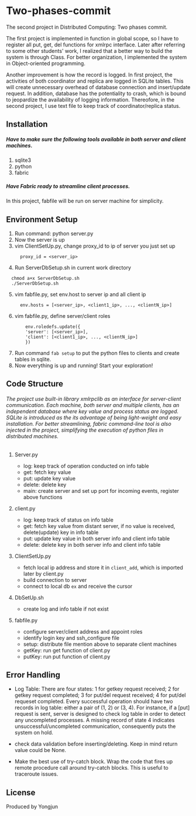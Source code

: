 # Two-phases-commit

The second project in Distributed Computing: Two phases commit.

The first project is implemented in function in global scope, so I have to register all put, get, del functions for xmlrpc interface. 
Later after referring to some other students' work, I realized that a better way to build the system is through Class. For better organization,
I implemented the system in Object-oriented programming. 

Another improvement is how the record is logged. In first project, the activities of both coordinator and replica are logged in SQLite tables.
This will create unnecessary overhead of database connection and insert/update request. In addition, database has the potentiality to crash,
which is bound to jeopardize the availability of logging information. Thereofore, in the second project, I use text file to keep track of coordinator/replica status.

## Installation
##### Have to make sure the following tools available in both server and client machines. 

1. sqlite3
2. python
3. fabric

##### Have Fabric ready to streamline client processes. 
In this project, fabfile will be run on server machine for simplicity. 


## Environment Setup

1. Run command: python server.py
2. Now the server is up
3. vim ClientSetUp.py, change proxy_id to ip of server you just set up  
    ```
      proxy_id = <server_ip>
    ```
4. Run ServerDbSetup.sh in current work directory
  ```
    chmod a+x ServerDbSetup.sh
    ./ServerDbSetup.sh
  ```
5. vim fabfile.py, set env.host to server ip and all client ip
    ```
      env.hosts = [<server_ip>, <client1_ip>, ..., <clientN_ip>] 
    ```
6. vim fabfile.py, define server/client roles
   ```
       env.roledefs.update({
       'server': [<server_ip>],
       'client': [<client1_ip>, ..., <clientN_ip>]
       }) 
    ```
7. Run command `fab setup` to put the python files to clients and create tables in sqlite.
8. Now everything is up and running! Start your exploration!

## Code Structure

###### The project use built-in library xmlrpclib as an interface for server-client communication. Each machine, both server and multiple clients, has an independent database where key value and process status are logged. SQLite is introduced as the its advantage of being light-weight and easy installation. For better streamlining, fabric command-line tool is also injected in the project, simplifying the execution of python files in distributed machines.

1. Server.py
   - log: keep track of operation conducted on info table
   - get: fetch key value
   - put: update key value
   - delete: delete key 
   - main: create server and set up port for incoming events, register above functions
   
2. client.py
   - log: keep track of status on info table
   - get: fetch key value from distant server, if no value is received, delete(update) key in info table
   - put: update key value in both server info and client info table
   - delete: delete key in both server info and client info table

3. ClientSetUp.py
   - fetch local ip address and store it in `client_add`, which is imported later by client.py
   - build connection to server 
   - connect to local db `ex` and receive the cursor

4. DbSetUp.sh
   - create log and info table if not exist

5. fabfile.py
   - configure server/client address and appoint roles
   - identify login key and ssh_configure file
   - setup: distribute file mention above to separate client machines
   - getKey: run get function of client.py
   - putKey: run put function of client.py
   
## Error Handling
   - Log Table:
     There are four states: 1 for getkey request received; 2 for getkey request completed; 3 for put/del request received; 4         for put/del requeset completed. Every successful operation should have two records in log table: either a pair of (1, 2) or      (3, 4). For instance, if a [put] request is sent, server is designed to check log table in order to detect any uncompleted      processes. A missing record of state 4 indicates unsuccessful/uncompleted communication, consequently puts the system           on hold.

   - check data validation before inserting/deleting. Keep in mind return value could be None.
   - Make the best use of try-catch block. Wrap the code that fires up remote procedure call around try-catch blocks. This is useful to traceroute issues.


## License

Produced by Yongjun


